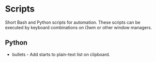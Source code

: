 # Scripts
Short Bash and Python scripts for automation.
These scripts can be executed by keyboard combinations on i3wm or other window managers.

## Python
* bullets - Add starts to plain-text list on clipboard.

